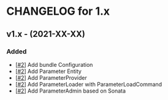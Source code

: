 CHANGELOG for 1.x
===================

## v1.x - (2021-XX-XX)

### Added

- [[#2](https://github.com/smartbooster/parameter-bundle/issues/2)] Add bundle Configuration
- [[#2](https://github.com/smartbooster/parameter-bundle/issues/2)] Add Parameter Entity
- [[#2](https://github.com/smartbooster/parameter-bundle/issues/2)] Add ParameterProvider
- [[#2](https://github.com/smartbooster/parameter-bundle/issues/2)] Add ParameterLoader with ParameterLoadCommand
- [[#2](https://github.com/smartbooster/parameter-bundle/issues/2)] Add ParameterAdmin based on Sonata
